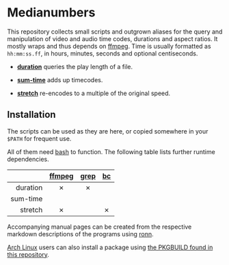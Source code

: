 # Medianumbers

This repository collects small scripts and outgrown aliases for the query and manipulation of video and audio time codes, durations and aspect ratios. It mostly wraps and thus depends on [ffmpeg](http://ffmpeg.org/). Time is usually formatted as `hh:mm:ss.ff`, in hours, minutes, seconds and optional centiseconds.

- [**duration**](duration.md) queries the play length of a file.

- [**sum-time**](sum-time.md) adds up timecodes.

- [**stretch**](stretch.md) re-encodes to a multiple of the original speed.


## Installation

The scripts can be used as they are here, or copied somewhere in your `$PATH` for frequent use.

All of them need [bash](http://tiswww.case.edu/php/chet/bash/bashtop.html) to function. The following table lists further runtime dependencies.

|          | [ffmpeg][1] | [grep][2] | [bc][3] |
| -------: | :---------: | :-------: | :-----: |
| duration |      ✗      |     ✗     |         |
| sum-time |             |           |         |
| stretch  |      ✗      |           |    ✗    |
[1]: http://ffmpeg.org/
[2]: https://www.gnu.org/software/grep/
[3]: https://www.gnu.org/software/bc/

Accompanying manual pages can be created from the respective markdown descriptions of the programs using [ronn](https://github.com/rtomayko/ronn).

[Arch Linux](http://archlinux.org/) users can also install a package using [the PKGBUILD found in this repository](PKGBUILD).
